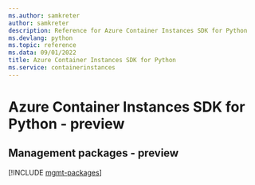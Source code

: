 ```yaml
---
ms.author: samkreter
author: samkreter
description: Reference for Azure Container Instances SDK for Python
ms.devlang: python
ms.topic: reference
ms.data: 09/01/2022
title: Azure Container Instances SDK for Python
ms.service: containerinstances
---
```

# Azure Container Instances SDK for Python - preview

## Management packages - preview
[!INCLUDE [mgmt-packages](container-instances-mgmt-index.md)]